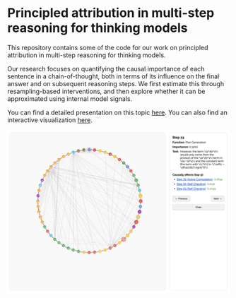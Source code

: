 # Principled attribution in multi-step reasoning for thinking models

This repository contains some of the code for our work on principled attribution in multi-step reasoning for thinking models.

Our research focuses on quantifying the causal importance of each sentence in a chain-of-thought, both in terms of its influence on the final answer and on subsequent reasoning steps. We first estimate this through resampling-based interventions, and then explore whether it can be approximated using internal model signals.

You can find a detailed presentation on this topic [here](https://docs.google.com/presentation/d/1dwg9cQ0rhVcSrKjVThPac0M1Piz2TO5HKLqemet0LB8/edit?usp=sharing). You can also find an interactive visualization [here](https://www.uzaymacar.com/research/principled-attribution).

![Main Image](./figures/main.png)

